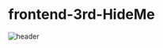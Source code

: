 # frontend-3rd-HideMe

![header](https://capsule-render.vercel.app/api?type=wave&color=auto&height=300&section=header&text=3RDHideMe!%20render&fontSize=90)
